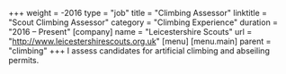 +++
weight = -2016
type = "job"
title = "Climbing Assessor"
linktitle = "Scout Climbing Assessor"
category = "Climbing Experience"
duration = "2016 &ndash; Present"
[company]
  name = "Leicestershire Scouts"
  url = "http://www.leicestershirescouts.org.uk"
[menu]
  [menu.main]
    parent = "climbing"
+++
I assess candidates for artificial climbing and abseiling permits.
